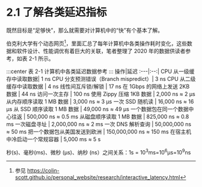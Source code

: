 # 2.1 了解各类延迟指标

既然目标是“足够快”，那么就需要对计算机中的“快”有个基本了解。

伯克利大学有个动态网页[^1]，里面汇总了每年计算机中各类操作耗时变化，这些数据和软件设计、性能调优有着巨大的关联，笔者整理了 2020 年的数据供读者参考，如表 2-1 所示。


:::center
表 2-1 计算机中各类延迟数据参考
:::
操作|延迟
:---|:--:|
CPU 从一级缓存中读取数据| 1 ns
CPU 分支预测错误（Branch mispredict）| 3 ns
CPU 从二级缓存中读取数据 | 4 ns
线性间互斥锁/解锁 | 17 ns
在 1Gbps 的网络上发送 2KB 数据 | 44 ns
访问一次主存 | 100 ns
使用 Zippy 压缩 1KB 数据 | 2,000 ns ≈ 2 μs
从内存顺序读取 1 MB 数据 | 3,000 ns ≈ 3 μs
一次 SSD 随机读 | 16,000 ns  ≈ 16 μs
从 SSD 顺序读取 1 MB 数据 | 49,000 ns  ≈ 49 μs
一个数据包在同一个数据中心往返 | 500,000 ns  ≈ 0.5 ms
从磁盘顺序读取 1 MB 数据 | 825,000 ns  ≈ 0.8 ms
一次磁盘寻址 | 2,000,000 ns ≈ 2 ms
一次 DNS 解析查询 | 50,000,000 ns ≈ 50 ms
把一个数据包从美国发送到欧洲 | 150,000,000 ns ≈ 150 ms
在宿主机中冷启动一个常规容器 | 5,000 ms ≈ 5 s

秒(s)、毫秒(ms)、微秒 (μs)、纳秒 (ns）之间关系：1s = 10<sup>3</sup>ms=10<sup>6</sup>μs=10<sup>9</sup>ns 

[^1]: 参见 https://colin-scott.github.io/personal_website/research/interactive_latency.html